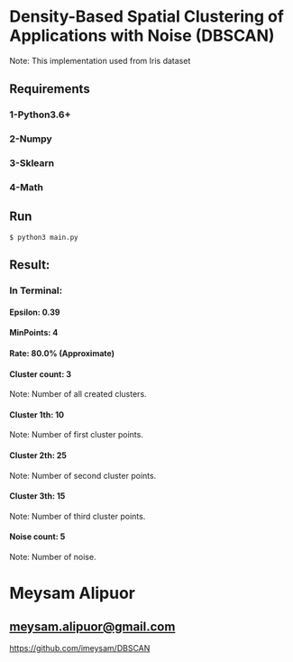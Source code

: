 # Density-Based Spatial Clustering of Applications with Noise (DBSCAN)

Note: This implementation used from Iris dataset
 
## Requirements
### 1-Python3.6+
### 2-Numpy
### 3-Sklearn
### 4-Math


## Run
```
$ python3 main.py
```

## Result:
### In Terminal:

#### Epsilon: 0.39
#### MinPoints: 4
#### Rate: 80.0% (Approximate)

#### Cluster count: 3
Note: Number of all created clusters.

#### Cluster 1th: 10
Note: Number of first cluster points.

#### Cluster 2th: 25
Note: Number of second cluster points.

#### Cluster 3th: 15
Note: Number of third cluster points.

#### Noise count: 5
Note: Number of noise.

# Meysam Alipuor
## meysam.alipuor@gmail.com
https://github.com/imeysam/DBSCAN
